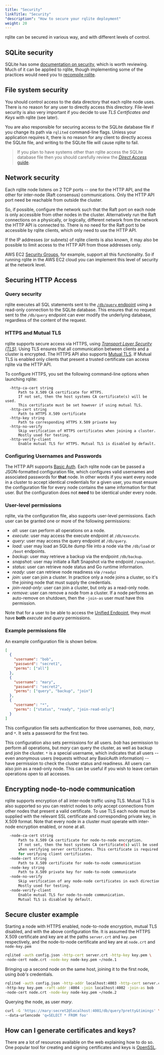 ```yaml
---
title: "Security"
linkTitle: "Security"
"description": "How to secure your rqlite deployment"
weight: 20
---
```

rqlite can be secured in various way, and with different levels of control.

## SQLite security
SQLite has some [documentation on security](https://www.sqlite.org/security.html), which is worth reviewing. Much of it can be applied to rqlite, though implementing some of the practices would need you to [recompile rqlite](/docs/install-rqlite/building-from-source/).

## File system security
You should control access to the data directory that each rqlite node uses. There is no reason for any user to directly access this directory. File-level security is also very important if you decide to use _TLS Certificates and Keys_ with rqlite (see later).

You are also responsible for securing access to the SQLite database file if you change its path via `rqlited` command-line flags. Unless your application requires it, there is no reason for any client to directly access the SQLite file, and writing to the SQLite file will cause rqlite to fail.
> If you plan to have systems other than rqlite access the SQLite database file then you should carefully review the [_Direct Access_ guide](/docs/guides/direct-access/).

## Network security
Each rqlite node listens on 2 TCP ports -- one for the HTTP API, and the other for inter-node (Raft consensus) communications. Only the HTTP API port need be reachable from outside the cluster.

So, if possible, configure the network such that the Raft port on each node is only accessible from other nodes in the cluster. Alternatively run the Raft connections on a physically, or logically, different network from the network the HTTP API is connected to. There is no need for the Raft port to be accessible by rqlite clients, which only need to use the HTTP API.

If the IP addresses (or subnets) of rqlite clients is also known, it may also be possible to limit access to the HTTP API from those addresses only.

AWS EC2 [Security Groups](https://docs.aws.amazon.com/AWSEC2/latest/UserGuide/using-network-security.html), for example, support all this functionality. So if running rqlite in the AWS EC2 cloud you can implement this level of security at the network level.

## Securing HTTP Access
### Query security
rqlite executes all SQL statements sent to the [`/db/query` endpoint](/docs/api/api/) using a read-only connection to the SQLite database. This ensures that no request sent to the `/db/query` endpoint can ever modify the underlying database, regardless of the content of the request.

### HTTPS and Mutual TLS
rqlite supports secure access via HTTPS, using [_Transport Layer Security (TLS)_](https://www.cloudflare.com/learning/ssl/what-is-an-ssl-certificate/). Using TLS ensures that all communication between clients and a cluster is encrypted. The HTTPS API also supports [Mutual TLS](https://www.cloudflare.com/learning/access-management/what-is-mutual-tls/). If Mutual TLS is enabled only clients that present a trusted certificate can access rqlite via the HTTP API.

To configure HTTPS, you set the following command-line options when launching rqlite:
```
  -http-ca-cert string
      Path to X.509 CA certificate for HTTPS.
      If not set, then the host systems CA certificate(s) will be used.
      This certificate must be set however if using mutual TLS.
  -http-cert string
      Path to HTTPS X.509 certificate
  -http-key string
      Path to corresponding HTTPS X.509 private key
  -http-no-verify
      Skip verification of HTTPS certificates when joining a cluster.
      Mostly used for testing.
  -http-verify-client
      Enable mutual TLS for HTTPS. Mutual TLS is disabled by default.
```

### Configuring Usernames and Passwords
The HTTP API supports [Basic Auth](https://tools.ietf.org/html/rfc2617). Each rqlite node can be passed a JSON-formatted configuration file, which configures valid usernames and associated passwords for **that** node. In other words if you want every node in a cluster to accept identical credentials for a given user, you must ensure the configuration file for every node contains the same information for that user. But the configuration does not **need** to be identical under every node.

### User-level permissions
rqlite, via the configuration file, also supports user-level permissions. Each user can be granted one or more of the following permissions:
- _all_: user can perform all operations on a node.
- _execute_: user may access the execute endpoint at `/db/execute`.
- _query_: user may access the query endpoint at `/db/query`.
- _load_: user may load an SQLite dump file into a node via the `/db/load` or `/boot` endpoints.
- _backup_: user may retrieve a backup via the endpoint `/db/backup`.
- _snapshot_: user may initiate a Raft Snapshot via the endpoint `/snapshot`.
- _status_: user can retrieve node status and Go runtime information.
- _ready_: user can retrieve node readiness via `/readyz`
- _join_: user can join a cluster. In practice only a node joins a cluster, so it's the joining node that must supply the credentials.
- _join-read-only_: user can join a cluster, but only as a read-only node.
- _remove_: user can remove a node from a cluster. If a node performs an auto-remove on shutdown, then the `-join-as` user must have this permission.

Note that for a user to be able to access the [Unified Endpoint](/docs/api/api/#unified-endpoint), they must have **both** _execute_ and _query_ permissions.

### Example permissions file
An example configuration file is shown below.
```json
[
  {
    "username": "bob",
    "password": "secret1",
    "perms": ["all"]
  },
  {
    "username": "mary",
    "password": "secret2",
    "perms": ["query", "backup", "join"]
  },
  {
    "username": "*",
    "perms": ["status", "ready", "join-read-only"]
  }
]
```
This configuration file sets authentication for three usernames, _bob_, _mary_, and `*`. It sets a password for the first two.

This configuration also sets permissions for all users. _bob_ has permission to perform all operations, but _mary_ can query the cluster, as well as backup and join the cluster. `*` is a special username, which indicates that all users -- even anonymous users (requests without any BasicAuth information) -- have permission to check the cluster status and readiness. All users can also join as a read-only node. This can be useful if you wish to leave certain operations open to all accesses.

## Encrypting node-to-node communication
rqlite supports encryption of all inter-node traffic using TLS. Mutual TLS is also supported so you can restrict nodes to only accept connections from other nodes that present a valid certificate. To use TLS each node must be supplied with the relevant SSL certificate and corresponding private key, in X.509 format. Note that every node in a cluster must operate with inter-node encryption enabled, or none at all.
```bash
  -node-ca-cert string
      Path to X.509 CA certificate for node-to-node encryption.
      If not set, then the host systems CA certificate(s) will be used
      when verifying server certificates. This certificate is required
      for verifying client certificates.
  -node-cert string
      Path to X.509 certificate for node-to-node communication
  -node-key string
      Path to X.509 private key for node-to-node communicate
  -node-no-verify
      Skip verification of any node-node certificates in each direction.
      Mostly used for testing.
  -node-verify-client
      Enable mutual TLS for node-to-node communication.
      Mutual TLS is disabled by default.
```

## Secure cluster example
Starting a node with HTTPS enabled, node-to-node encryption, mutual TLS disabled, and with the above configuration file. It is assumed the HTTPS X.509 certificate and key are at the paths `server.crt` and `key.pem` respectively, and the node-to-node certificate and key are at `node.crt` and `node-key.pem`
```bash
rqlited -auth config.json -http-cert server.crt -http-key key.pem \
-node-cert node.crt -node-key node-key.pem ~/node.1
```
Bringing up a second node on the same host, joining it to the first node, using _bob's_ credentials.
```bash
rqlited -auth config.json -http-addr localhost:4003 -http-cert server.crt \
-http-key key.pem -raft-addr :4004 -join localhost:4002 -join-as bob
-node-cert node.crt -node-key node-key.pem ~/node.2
```
Querying the node, as user _mary_.
```bash
curl -G 'https://mary:secret2@localhost:4001/db/query?pretty&timings' \
--data-urlencode 'q=SELECT * FROM foo'
```

## How can I generate certificates and keys?
There are a lot of resources available on the web explaining how to do so. One popular tool for creating and signing certificates and keys is [OpenSSL](https://www.openssl.org/).
